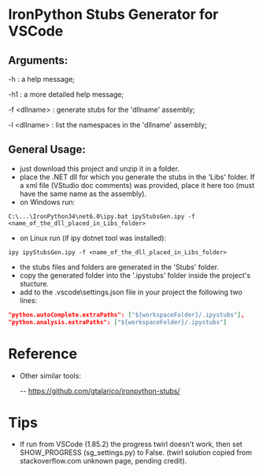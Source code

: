# IronPython Stubs Generator for VSCode

Arguments:
--------------
-h          : a help message;

-h1          : a more detailed help message;

-f &lt;dllname&gt; : generate stubs for the 'dllname' assembly;

-l &lt;dllname&gt; : list the namespaces in the 'dllname' assembly;

General Usage:
--------------
- just download this project and unzip it in a folder.
- place the .NET dll for which you generate the stubs in the 'Libs' folder. 
  If a xml file (VStudio doc comments) was provided, place it here too 
  (must have the same name as the assembly).
- on Windows run:

```
C:\...\IronPython34\net6.0\ipy.bat ipyStubsGen.ipy -f <name_of_the_dll_placed_in_Libs_folder>
```

- on Linux run (if ipy dotnet tool was installed):

```
ipy ipyStubsGen.ipy -f <name_of_the_dll_placed_in_Libs_folder>
```

- the stubs files and folders are generated in the 'Stubs' folder.
- copy the generated folder into the '.ipystubs' folder inside the project's stucture.
- add to the .vscode\settings.json file in your project the following two lines:

```json
"python.autoComplete.extraPaths": ["${workspaceFolder}/.ipystubs"],
"python.analysis.extraPaths": ["${workspaceFolder}/.ipystubs"]
```

# Reference

- Other similar tools:

  -- https://github.com/gtalarico/ironpython-stubs/


# Tips

- If run from VSCode (1.85.2) the progress twirl doesn't work, then set SHOW_PROGRESS (sg_settings.py) to False. (twirl solution copied from stackoverflow.com unknown page, pending credit).